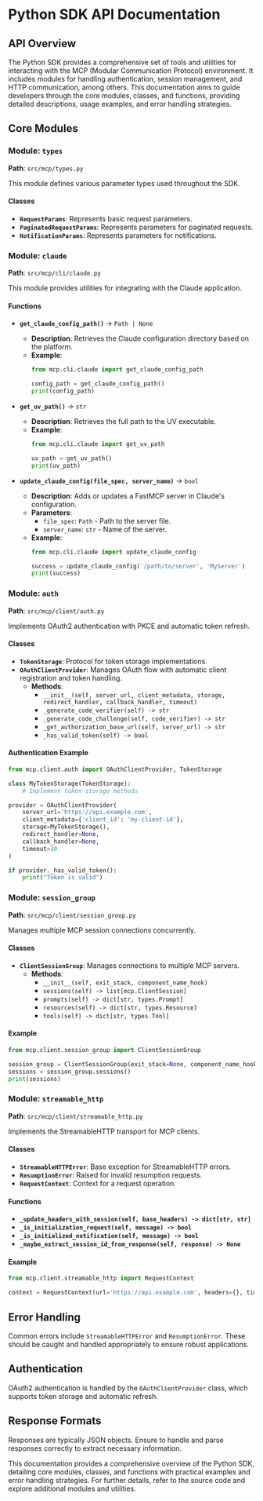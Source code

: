 # Python SDK API Documentation

## API Overview

The Python SDK provides a comprehensive set of tools and utilities for interacting with the MCP (Modular Communication Protocol) environment. It includes modules for handling authentication, session management, and HTTP communication, among others. This documentation aims to guide developers through the core modules, classes, and functions, providing detailed descriptions, usage examples, and error handling strategies.

## Core Modules

### Module: `types`

**Path**: `src/mcp/types.py`

This module defines various parameter types used throughout the SDK.

#### Classes

- **`RequestParams`**: Represents basic request parameters.
- **`PaginatedRequestParams`**: Represents parameters for paginated requests.
- **`NotificationParams`**: Represents parameters for notifications.

### Module: `claude`

**Path**: `src/mcp/cli/claude.py`

This module provides utilities for integrating with the Claude application.

#### Functions

- **`get_claude_config_path()`** -> `Path | None`
  - **Description**: Retrieves the Claude configuration directory based on the platform.
  - **Example**:
    ```python
    from mcp.cli.claude import get_claude_config_path

    config_path = get_claude_config_path()
    print(config_path)
    ```

- **`get_uv_path()`** -> `str`
  - **Description**: Retrieves the full path to the UV executable.
  - **Example**:
    ```python
    from mcp.cli.claude import get_uv_path

    uv_path = get_uv_path()
    print(uv_path)
    ```

- **`update_claude_config(file_spec, server_name)`** -> `bool`
  - **Description**: Adds or updates a FastMCP server in Claude's configuration.
  - **Parameters**:
    - `file_spec`: `Path` - Path to the server file.
    - `server_name`: `str` - Name of the server.
  - **Example**:
    ```python
    from mcp.cli.claude import update_claude_config

    success = update_claude_config('/path/to/server', 'MyServer')
    print(success)
    ```

### Module: `auth`

**Path**: `src/mcp/client/auth.py`

Implements OAuth2 authentication with PKCE and automatic token refresh.

#### Classes

- **`TokenStorage`**: Protocol for token storage implementations.
- **`OAuthClientProvider`**: Manages OAuth flow with automatic client registration and token handling.
  - **Methods**:
    - `__init__(self, server_url, client_metadata, storage, redirect_handler, callback_handler, timeout)`
    - `_generate_code_verifier(self) -> str`
    - `_generate_code_challenge(self, code_verifier) -> str`
    - `_get_authorization_base_url(self, server_url) -> str`
    - `_has_valid_token(self) -> bool`

#### Authentication Example

```python
from mcp.client.auth import OAuthClientProvider, TokenStorage

class MyTokenStorage(TokenStorage):
    # Implement token storage methods

provider = OAuthClientProvider(
    server_url='https://api.example.com',
    client_metadata={'client_id': 'my-client-id'},
    storage=MyTokenStorage(),
    redirect_handler=None,
    callback_handler=None,
    timeout=30
)

if provider._has_valid_token():
    print("Token is valid")
```

### Module: `session_group`

**Path**: `src/mcp/client/session_group.py`

Manages multiple MCP session connections concurrently.

#### Classes

- **`ClientSessionGroup`**: Manages connections to multiple MCP servers.
  - **Methods**:
    - `__init__(self, exit_stack, component_name_hook)`
    - `sessions(self) -> list[mcp.ClientSession]`
    - `prompts(self) -> dict[str, types.Prompt]`
    - `resources(self) -> dict[str, types.Resource]`
    - `tools(self) -> dict[str, types.Tool]`

#### Example

```python
from mcp.client.session_group import ClientSessionGroup

session_group = ClientSessionGroup(exit_stack=None, component_name_hook=None)
sessions = session_group.sessions()
print(sessions)
```

### Module: `streamable_http`

**Path**: `src/mcp/client/streamable_http.py`

Implements the StreamableHTTP transport for MCP clients.

#### Classes

- **`StreamableHTTPError`**: Base exception for StreamableHTTP errors.
- **`ResumptionError`**: Raised for invalid resumption requests.
- **`RequestContext`**: Context for a request operation.

#### Functions

- **`_update_headers_with_session(self, base_headers) -> dict[str, str]`**
- **`_is_initialization_request(self, message) -> bool`**
- **`_is_initialized_notification(self, message) -> bool`**
- **`_maybe_extract_session_id_from_response(self, response) -> None`**

#### Example

```python
from mcp.client.streamable_http import RequestContext

context = RequestContext(url='https://api.example.com', headers={}, timeout=30, sse_read_timeout=60, auth=None)
```

## Error Handling

Common errors include `StreamableHTTPError` and `ResumptionError`. These should be caught and handled appropriately to ensure robust applications.

## Authentication

OAuth2 authentication is handled by the `OAuthClientProvider` class, which supports token storage and automatic refresh.

## Response Formats

Responses are typically JSON objects. Ensure to handle and parse responses correctly to extract necessary information.

This documentation provides a comprehensive overview of the Python SDK, detailing core modules, classes, and functions with practical examples and error handling strategies. For further details, refer to the source code and explore additional modules and utilities.